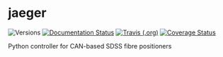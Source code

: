jaeger
======

![Versions](https://img.shields.io/badge/python->3.7-blue)
[![Documentation Status](https://readthedocs.org/projects/jaeger/badge/?version=latest)](https://sdss-jaeger.readthedocs.io/en/latest/?badge=latest)
[![Travis (.org)](https://img.shields.io/travis/sdss/jaeger)](https://travis-ci.org/sdss/jaeger)
[![Coverage Status](https://coveralls.io/repos/github/sdss/jaeger/badge.svg?branch=master)](https://coveralls.io/github/sdss/jaeger?branch=master)

Python controller for CAN-based SDSS fibre positioners
